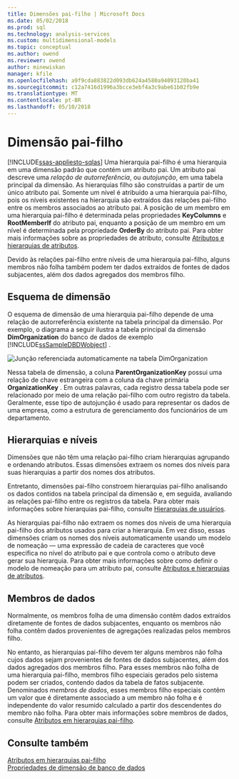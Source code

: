 ```yaml
---
title: Dimensões pai-filho | Microsoft Docs
ms.date: 05/02/2018
ms.prod: sql
ms.technology: analysis-services
ms.custom: multidimensional-models
ms.topic: conceptual
ms.author: owend
ms.reviewer: owend
author: minewiskan
manager: kfile
ms.openlocfilehash: a9f9cda883822d093db624a4580a94093120ba41
ms.sourcegitcommit: c12a7416d1996a3bcce3ebf4a3c9abe61b02fb9e
ms.translationtype: MT
ms.contentlocale: pt-BR
ms.lasthandoff: 05/10/2018
---
```

# <a name="parent-child-dimension"></a>Dimensão pai-filho
[!INCLUDE[ssas-appliesto-sqlas](../../includes/ssas-appliesto-sqlas.md)]
  Uma hierarquia pai-filho é uma hierarquia em uma dimensão padrão que contém um atributo pai. Um atributo pai descreve uma *relação de autorreferência*, ou *autojunção*, em uma tabela principal da dimensão. As hierarquias filho são construídas a partir de um único atributo pai. Somente um nível é atribuído a uma hierarquia pai-filho, pois os níveis existentes na hierarquia são extraídos das relações pai-filho entre os membros associados ao atributo pai. A posição de um membro em uma hierarquia pai-filho é determinada pelas propriedades **KeyColumns** e **RootMemberIf** do atributo pai, enquanto a posição de um membro em um nível é determinada pela propriedade **OrderBy** do atributo pai. Para obter mais informações sobre as propriedades de atributo, consulte [Atributos e hierarquias de atributos](../../analysis-services/multidimensional-models-olap-logical-dimension-objects/attributes-and-attribute-hierarchies.md).  
  
 Devido às relações pai-filho entre níveis de uma hierarquia pai-filho, alguns membros não folha também podem ter dados extraídos de fontes de dados subjacentes, além dos dados agregados dos membros filho.  
  
## <a name="dimension-schema"></a>Esquema de dimensão  
 O esquema de dimensão de uma hierarquia pai-filho depende de uma relação de autorreferência existente na tabela principal da dimensão. Por exemplo, o diagrama a seguir ilustra a tabela principal da dimensão **DimOrganization** do banco de dados de exemplo [!INCLUDE[ssSampleDBDWobject](../../includes/sssampledbdwobject-md.md)] .  
  
 ![Junção referenciada automaticamente na tabela DimOrganization](../../analysis-services/multidimensional-models/media/dimorganization.gif "autorreferenciada junção na tabela DimOrganization")  
  
 Nessa tabela de dimensão, a coluna **ParentOrganizationKey** possui uma relação de chave estrangeira com a coluna da chave primária **OrganizationKey** . Em outras palavras, cada registro dessa tabela pode ser relacionado por meio de uma relação pai-filho com outro registro da tabela. Geralmente, esse tipo de autojunção é usado para representar os dados de uma empresa, como a estrutura de gerenciamento dos funcionários de um departamento.  
  
## <a name="hierarchies-and-levels"></a>Hierarquias e níveis  
 Dimensões que não têm uma relação pai-filho criam hierarquias agrupando e ordenando atributos. Essas dimensões extraem os nomes dos níveis para suas hierarquias a partir dos nomes dos atributos.  
  
 Entretanto, dimensões pai-filho constroem hierarquias pai-filho analisando os dados contidos na tabela principal da dimensão e, em seguida, avaliando as relações pai-filho entre os registros da tabela. Para obter mais informações sobre hierarquias pai-filho, consulte [Hierarquias de usuários](../../analysis-services/multidimensional-models-olap-logical-dimension-objects/user-hierarchies.md).  
  
 As hierarquias pai-filho não extraem os nomes dos níveis de uma hierarquia pai-filho dos atributos usados para criar a hierarquia. Em vez disso, essas dimensões criam os nomes dos níveis automaticamente usando um modelo de nomeação — uma expressão de cadeia de caracteres que você especifica no nível do atributo pai e que controla como o atributo deve gerar sua hierarquia. Para obter mais informações sobre como definir o modelo de nomeação para um atributo pai, consulte [Atributos e hierarquias de atributos](../../analysis-services/multidimensional-models-olap-logical-dimension-objects/attributes-and-attribute-hierarchies.md).  
  
## <a name="data-members"></a>Membros de dados  
 Normalmente, os membros folha de uma dimensão contêm dados extraídos diretamente de fontes de dados subjacentes, enquanto os membros não folha contêm dados provenientes de agregações realizadas pelos membros filho.  
  
 No entanto, as hierarquias pai-filho devem ter alguns membros não folha cujos dados sejam provenientes de fontes de dados subjacentes, além dos dados agregados dos membros filho. Para esses membros não folha de uma hierarquia pai-filho, membros filho especiais gerados pelo sistema podem ser criados, contendo dados da tabela de fatos subjacente. Denominados *membros de dados*, esses membros filho especiais contêm um valor que é diretamente associado a um membro não folha e é independente do valor resumido calculado a partir dos descendentes do membro não folha. Para obter mais informações sobre membros de dados, consulte [Atributos em hierarquias pai-filho](../../analysis-services/multidimensional-models/parent-child-dimension-attributes.md).  
  
## <a name="see-also"></a>Consulte também  
 [Atributos em hierarquias pai-filho](../../analysis-services/multidimensional-models/parent-child-dimension-attributes.md)   
 [Propriedades de dimensão de banco de dados](../../analysis-services/multidimensional-models-olap-logical-dimension-objects/database-dimension-properties.md)  
  
  
